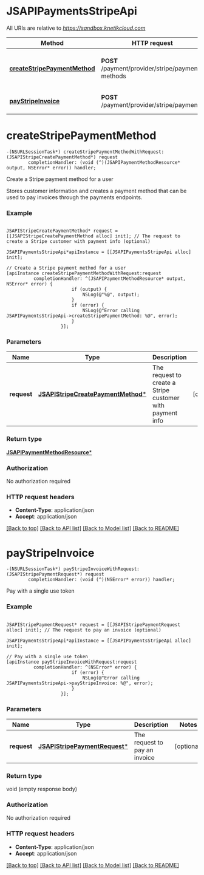 # JSAPIPaymentsStripeApi

All URIs are relative to *https://sandbox.knetikcloud.com*

Method | HTTP request | Description
------------- | ------------- | -------------
[**createStripePaymentMethod**](JSAPIPaymentsStripeApi.md#createstripepaymentmethod) | **POST** /payment/provider/stripe/payment-methods | Create a Stripe payment method for a user
[**payStripeInvoice**](JSAPIPaymentsStripeApi.md#paystripeinvoice) | **POST** /payment/provider/stripe/payments | Pay with a single use token


# **createStripePaymentMethod**
```objc
-(NSURLSessionTask*) createStripePaymentMethodWithRequest: (JSAPIStripeCreatePaymentMethod*) request
        completionHandler: (void (^)(JSAPIPaymentMethodResource* output, NSError* error)) handler;
```

Create a Stripe payment method for a user

Stores customer information and creates a payment method that can be used to pay invoices through the payments endpoints.

### Example 
```objc

JSAPIStripeCreatePaymentMethod* request = [[JSAPIStripeCreatePaymentMethod alloc] init]; // The request to create a Stripe customer with payment info (optional)

JSAPIPaymentsStripeApi*apiInstance = [[JSAPIPaymentsStripeApi alloc] init];

// Create a Stripe payment method for a user
[apiInstance createStripePaymentMethodWithRequest:request
          completionHandler: ^(JSAPIPaymentMethodResource* output, NSError* error) {
                        if (output) {
                            NSLog(@"%@", output);
                        }
                        if (error) {
                            NSLog(@"Error calling JSAPIPaymentsStripeApi->createStripePaymentMethod: %@", error);
                        }
                    }];
```

### Parameters

Name | Type | Description  | Notes
------------- | ------------- | ------------- | -------------
 **request** | [**JSAPIStripeCreatePaymentMethod***](JSAPIStripeCreatePaymentMethod.md)| The request to create a Stripe customer with payment info | [optional] 

### Return type

[**JSAPIPaymentMethodResource***](JSAPIPaymentMethodResource.md)

### Authorization

No authorization required

### HTTP request headers

 - **Content-Type**: application/json
 - **Accept**: application/json

[[Back to top]](#) [[Back to API list]](../README.md#documentation-for-api-endpoints) [[Back to Model list]](../README.md#documentation-for-models) [[Back to README]](../README.md)

# **payStripeInvoice**
```objc
-(NSURLSessionTask*) payStripeInvoiceWithRequest: (JSAPIStripePaymentRequest*) request
        completionHandler: (void (^)(NSError* error)) handler;
```

Pay with a single use token

### Example 
```objc

JSAPIStripePaymentRequest* request = [[JSAPIStripePaymentRequest alloc] init]; // The request to pay an invoice (optional)

JSAPIPaymentsStripeApi*apiInstance = [[JSAPIPaymentsStripeApi alloc] init];

// Pay with a single use token
[apiInstance payStripeInvoiceWithRequest:request
          completionHandler: ^(NSError* error) {
                        if (error) {
                            NSLog(@"Error calling JSAPIPaymentsStripeApi->payStripeInvoice: %@", error);
                        }
                    }];
```

### Parameters

Name | Type | Description  | Notes
------------- | ------------- | ------------- | -------------
 **request** | [**JSAPIStripePaymentRequest***](JSAPIStripePaymentRequest.md)| The request to pay an invoice | [optional] 

### Return type

void (empty response body)

### Authorization

No authorization required

### HTTP request headers

 - **Content-Type**: application/json
 - **Accept**: application/json

[[Back to top]](#) [[Back to API list]](../README.md#documentation-for-api-endpoints) [[Back to Model list]](../README.md#documentation-for-models) [[Back to README]](../README.md)

